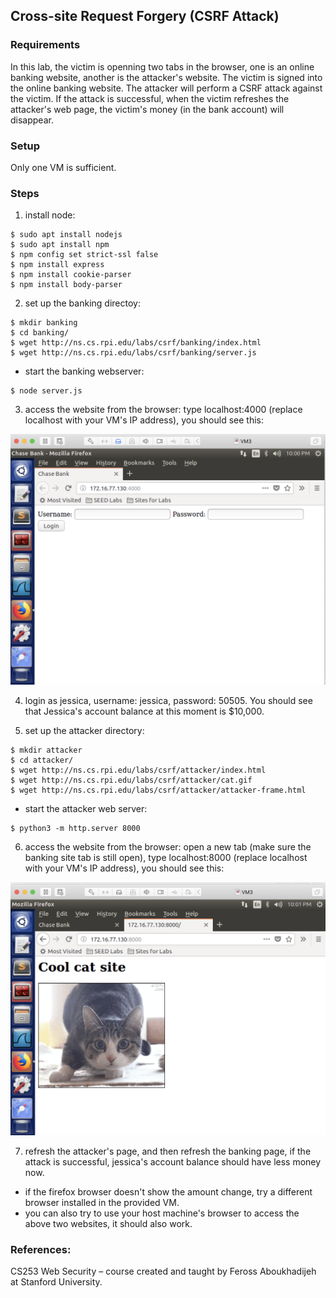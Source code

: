 ## Cross-site Request Forgery (CSRF Attack)

### Requirements 

In this lab, the victim is openning two tabs in the browser, one is an online banking website, another is the attacker's website. The victim is signed into the online banking website. The attacker will perform a CSRF attack against the victim. If the attack is successful, when the victim refreshes the attacker's web page, the victim's money (in the bank account) will disappear.

### Setup

Only one VM is sufficient.

### Steps

1. install node:

```console
$ sudo apt install nodejs
$ sudo apt install npm
$ npm config set strict-ssl false
$ npm install express
$ npm install cookie-parser
$ npm install body-parser
```

2. set up the banking directoy:

```console
$ mkdir banking
$ cd banking/
$ wget http://ns.cs.rpi.edu/labs/csrf/banking/index.html
$ wget http://ns.cs.rpi.edu/labs/csrf/banking/server.js
```

<!-- - edit server.js: find the word "localhost" and change "localhost" to your VM's IP address. -->

- start the banking webserver:
```console
$ node server.js
```

3. access the website from the browser: type localhost:4000 (replace localhost with your VM's IP address), you should see this:

![alt text](lab-csrf-banking-site.png "Lab csrf banking")

4. login as jessica, username: jessica, password: 50505. You should see that Jessica's account balance at this moment is $10,000.

5. set up the attacker directory:

```console
$ mkdir attacker
$ cd attacker/
$ wget http://ns.cs.rpi.edu/labs/csrf/attacker/index.html
$ wget http://ns.cs.rpi.edu/labs/csrf/attacker/cat.gif
$ wget http://ns.cs.rpi.edu/labs/csrf/attacker/attacker-frame.html
```

<!-- - edit attacker-frame.html: find the word "localhost" and change "localhost" to your VM's IP address. -->

- start the attacker web server:
```console
$ python3 -m http.server 8000
```

6. access the website from the browser: open a new tab (make sure the banking site tab is still open), type localhost:8000 (replace localhost with your VM's IP address), you should see this:

![alt text](lab-csrf-attacker-site.png "Lab csrf attacker")

7. refresh the attacker's page, and then refresh the banking page, if the attack is successful, jessica's account balance should have less money now.

- if the firefox browser doesn't show the amount change, try a different browser installed in the provided VM.
- you can also try to use your host machine's browser to access the above two websites, it should also work.

### References:

CS253 Web Security – course created and taught by Feross Aboukhadijeh at Stanford University.
